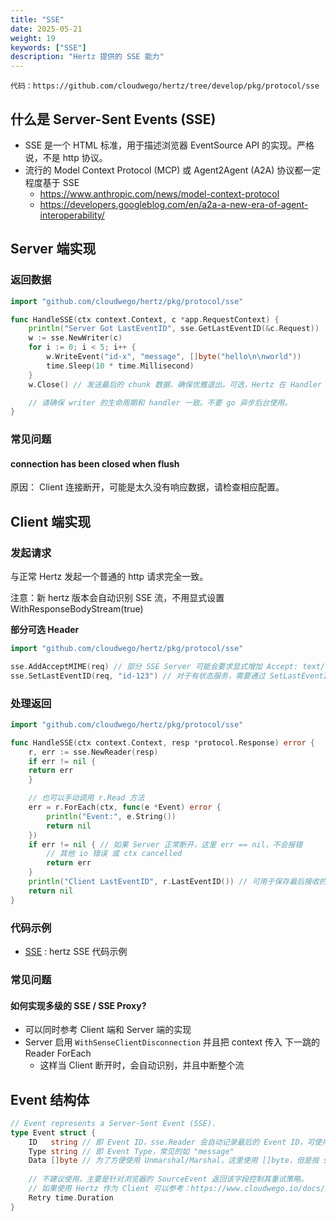 ```yaml
---
title: "SSE"
date: 2025-05-21
weight: 19
keywords: ["SSE"]
description: "Hertz 提供的 SSE 能力"
---
```

```代码：https://github.com/cloudwego/hertz/tree/develop/pkg/protocol/sse```

## 什么是 Server-Sent Events (SSE)

- SSE 是一个 HTML 标准，用于描述浏览器 EventSource API 的实现。严格说，不是 http 协议。
- 流行的 Model Context Protocol (MCP) 或 Agent2Agent (A2A) 协议都一定程度基于 SSE
  - https://www.anthropic.com/news/model-context-protocol
  - https://developers.googleblog.com/en/a2a-a-new-era-of-agent-interoperability/

## Server 端实现

### 返回数据

```go
import "github.com/cloudwego/hertz/pkg/protocol/sse"

func HandleSSE(ctx context.Context, c *app.RequestContext) {
    println("Server Got LastEventID", sse.GetLastEventID(&c.Request))
    w := sse.NewWriter(c)
    for i := 0; i < 5; i++ {
        w.WriteEvent("id-x", "message", []byte("hello\n\nworld"))
        time.Sleep(10 * time.Millisecond)
    }
    w.Close() // 发送最后的 chunk 数据，确保优雅退出。可选，Hertz 在 Handler 返回后会自动调用。

    // 请确保 writer 的生命周期和 handler 一致。不要 go 异步后台使用。
}
```

### 常见问题

#### connection has been closed when flush

原因：
Client 连接断开，可能是太久没有响应数据，请检查相应配置。

## Client 端实现

### 发起请求

与正常 Hertz 发起一个普通的 http 请求完全一致。

注意：新 hertz 版本会自动识别 SSE 流，不用显式设置 WithResponseBodyStream(true)

**部分可选 Header**

```go
import "github.com/cloudwego/hertz/pkg/protocol/sse"

sse.AddAcceptMIME(req) // 部分 SSE Server 可能会要求显式增加 Accept: text/event-stream
sse.SetLastEventID(req, "id-123") // 对于有状态服务，需要通过 SetLastEventID 告诉 Server
```

### 处理返回

```go
import "github.com/cloudwego/hertz/pkg/protocol/sse"

func HandleSSE(ctx context.Context, resp *protocol.Response) error {
    r, err := sse.NewReader(resp)
    if err != nil {
    return err
    }

    // 也可以手动调用 r.Read 方法
    err = r.ForEach(ctx, func(e *Event) error {
        println("Event:", e.String())
        return nil
    })
    if err != nil { // 如果 Server 正常断开，这里 err == nil，不会报错
        // 其他 io 错误 或 ctx cancelled
        return err
    }
    println("Client LastEventID", r.LastEventID()) // 可用于保存最后接收的 Event ID
    return nil
}
```

### 代码示例
- [SSE](https://github.com/cloudwego/hertz-examples/tree/main/sse) : hertz SSE 代码示例

### 常见问题

#### 如何实现多级的 SSE / SSE Proxy?

- 可以同时参考  Client 端和 Server 端的实现
- Server 启用 `WithSenseClientDisconnection` 并且把 context 传入 下一跳的 Reader ForEach
  - 这样当 Client 断开时，会自动识别，并且中断整个流

## Event 结构体

```go
// Event represents a Server-Sent Event (SSE).
type Event struct {
    ID   string // 即 Event ID，sse.Reader 会自动记录最后的 Event ID，可使用 LastEventID() 获取
    Type string // 即 Event Type，常见的如 "message"
    Data []byte // 为了方便使用 Unmarshal/Marshal，这里使用 []byte，但是按 spec 这个字段必须要 utf8 string
    
    // 不建议使用，主要是针对浏览器的 SourceEvent 返回该字段控制其重试策略。
    // 如果使用 Hertz 作为 Client 可以参考：https://www.cloudwego.io/docs/hertz/tutorials/basic-feature/retry/
    Retry time.Duration
}
```
